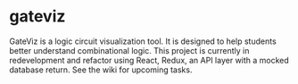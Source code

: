 # gateviz

GateViz is a logic circuit visualization tool. It is designed to help students better understand combinational logic. This project is currently in redevelopment and refactor using React, Redux, an API layer with a mocked database return. See the wiki for upcoming tasks.
